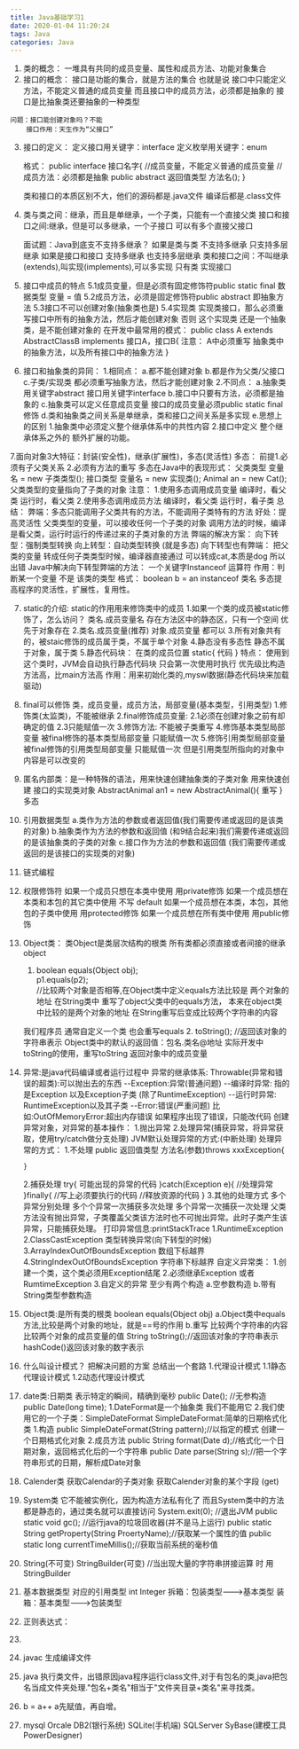 ```yaml
---
title: Java基础学习1
date: 2020-01-04 11:20:24
tags: Java
categories: Java
---
```

1. 类的概念：
    一堆具有共同的成员变量、属性和成员方法、功能对象集合
2. 接口的概念：
    接口是功能的集合，就是方法的集合
    也就是说 接口中只能定义方法，不能定义普通的成员变量
    而且接口中的成员方法，必须都是抽象的
    接口是比抽象类还要抽象的一种类型
<!-- more -->
    问题：接口能创建对象吗？不能
        接口作用：天生作为“父接口”
3. 接口的定义：
    定义接口用关键字：interface
    定义枚举用关键字：enum

    格式：
    public interface 接口名字{
        //成员变量，不能定义普通的成员变量
        //成员方法：必须都是抽象
        public abstract 返回值类型 方法名();
    }

    类和接口的本质区别不大，他们的源码都是.java文件
    编译后都是.class文件
4. 类与类之间：继承，而且是单继承，一个子类，只能有一个直接父类
    接口和接口之间:继承，但是可以多继承，一个子接口 可以有多个直接父接口

    面试题：Java到底支不支持多继承？
        如果是类与类  不支持多继承  只支持多层继承
        如果是接口和接口  支持多继承  也支持多层继承
    类和接口之间：不叫继承(extends),叫实现(implements),可以多实现
        只有类 实现接口
5. 接口中成员的特点
    5.1成员变量，但是必须有固定修饰符public static final 数据类型 变量 = 值
    5.2成员方法，必须是固定修饰符public abstract 即抽象方法
    5.3接口不可以创建对象(抽象类也是)
    5.4实现类 实现类接口，那么必须重写接口中所有的抽象方法，然后才能创建对象
        否则 这个实现类 还是一个抽象类，是不能创建对象的
        在开发中最常用的模式：
            public class A extends AbstractClassB implements 接口A，接口B{
                注意：
                A中必须重写 抽象类中的抽象方法，以及所有接口中的抽象方法
            } 
6. 接口和抽象类的异同：
1.相同点：
    a.都不能创建对象
    b.都是作为父类/父接口
    c.子类/实现类 都必须重写抽象方法，然后才能创建对象
2.不同点：
    a.抽象类用关键字abstract  接口用关键字interface
    b.接口中只要有方法，必须都是抽象的
    c.抽象类可以定义任意成员变量  接口的成员变量必须public static final修饰
    d.类和抽象类之间关系是单继承，类和接口之间关系是多实现
    e.思想上的区别
    1.抽象类中必须定义整个继承体系中的共性内容
    2.接口中定义 整个继承体系之外的 额外扩展的功能。

7.面向对象3大特征：封装(安全性)，继承(扩展性)，多态(灵活性)
    多态：
    前提1.必须有子父类关系
        2.必须有方法的重写
    多态在Java中的表现形式：
        父类类型  变量名 = new 子类类型();
        接口类型  变量名 = new 实现类();
        Animal an = new Cat();
        父类类型的变量指向了子类的对象
    注意：
        1.使用多态调用成员变量
            编译时，看父类
            运行时，看父类
        2.使用多态调用成员方法
            编译时，看父类
            运行时，看子类
总结：
    弊端：多态只能调用子父类共有的方法，不能调用子类特有的方法
    好处：提高灵活性
    父类类型的变量，可以接收任何一个子类的对象
    调用方法的时候，编译是看父类，运行时运行的传递过来的子类对象的方法
    弊端的解决方案：
        向下转型：强制类型转换
        向上转型：自动类型转换 (就是多态)
    向下转型也有弊端：
        把父类的变量 转成任何子类类型时候，编译器直接通过
        可以转成cat,本质是dog 所以出错
    Java中解决向下转型弊端的方法：
        一个关键字Instanceof 运算符
        作用：判断某一个变量 不是 该类的类型
        格式：
            boolean b = an instanceof 类名
    多态提高程序的灵活性，扩展性，复用性。



7. static的介绍:
    static的作用用来修饰类中的成员
    1.如果一个类的成员被static修饰了，怎么访问？ 类名.成员变量名
    存在方法区中的静态区，只有一个空间  优先于对象存在
    2.类名.成员变量(推荐)   对象.成员变量   都可以
    3.所有对象共有的，被staic修饰的成员属于类，不属于单个对象
    4.静态没有多态性 静态不属于对象，属于类
    5.静态代码块：
        在类的成员位置
            static{
                代码
            }
    特点：
    使用到这个类时，JVM会自动执行静态代码块
    只会第一次使用时执行
    优先级比构造方法高，比main方法高
    作用：用来初始化类的,myswl数据(静态代码块来加载驱动)
8. final可以修饰
    类，成员变量，成员方法，局部变量(基本类型，引用类型)
    1.修饰类(太监类)，不能被继承
    2.final修饰成员变量: 
        2.1必须在创建对象之前有却确定的值
        2.3只能赋值一次
    3.修饰方法:
        不能被子类重写
    4.修饰基本类型局部变量
        被final修饰的基本类型局部变量  只能赋值一次
    5.修饰引用类型局部变量
        被final修饰的引用类型局部变量  只能赋值一次
        但是引用类型所指向的对象中内容是可以改变的

9. 匿名内部类：是一种特殊的语法，用来快速创建抽象类的子类对象
                用来快速创建 接口的实现类对象
    AbstractAnimal an1 = new AbstractAnimal(){
        重写
    }
    多态
10. 引用数据类型
    a.类作为方法的参数或者返回值(我们需要传递或返回的是该类的对象)
    b.抽象类作为方法的参数和返回值  (和9结合起来)我们需要传递或返回的是该抽象类的子类的对象
    c.接口作为方法的参数和返回值   (我们需要传递或返回的是该接口的实现类的对象)
11. 链式编程
12. 权限修饰符
    如果一个成员只想在本类中使用 用private修饰
    如果一个成员想在本类和本包的其它类中使用 不写 default
    如果一个成员想在本类，本包，其他包的子类中使用 用protected修饰
    如果一个成员想在所有类中使用 用public修饰
13. Object类：
    类Object是类层次结构的根类
    所有类都必须直接或者间接的继承object
    1. boolean equals(Object obj);  
    p1.equals(p2);   
    //比较两个对象是否相等,在Object类中定义equals方法比较是 两个对象的地址
    在String类中 重写了object父类中的equals方法，
        本来在object类中比较的是两个对象的地址
        在String重写后变成比较两个字符串的内容
    
    我们程序员 通常自定义一个类 也会重写equals
    2. toString(); //返回该对象的字符串表示
        Object类中的默认的返回值：包名.类名@地址
        实际开发中toString的使用，重写toString 返回对象中的成员变量
14. 异常:是java代码编译或者运行过程中
    异常的继承体系:
    Throwable(异常和错误的超类):可以抛出去的东西
        --Exception:异常(普通问题) 
        --编译时异常:
          指的是Exception 以及Exception子类  (除了RuntimeException)
        --运行时异常:
          RuntimeException以及其子类
        --Error:错误(严重问题) 
        比如:OutOfMemoryError:超出内存错误
        如果程序出现了错误，只能改代码
    创建异常对象，对异常的基本操作：
    1.抛出异常 2.处理异常(捕获异常，将异常获取，使用try/catch做分支处理)
    JVM默认处理异常的方式:(中断处理)
    处理异常的方式：
    1.不处理
        public 返回值类型 方法名(参数)throws xxxException{

        }
    2.捕获处理
        try{
            可能出现的异常的代码
        }catch(Exception e){
            //处理异常
        }finally{
            //写上必须要执行的代码
            //释放资源的代码
        }
    3.其他的处理方式
        多个异常分别处理
        多个个异常一次捕获多次处理
        多个异常一次捕获一次处理
    父类方法没有抛出异常，子类覆盖父类该方法时也不可抛出异常。此时子类产生该异常，只能捕获处理。
    打印异常信息:printStackTrace
    1.RuntimeException
    2.ClassCastException   类型转换异常(向下转型的时候)
    3.ArrayIndexOutOfBoundsException  数组下标越界
    4.StringIndexOutOfBoundsException  字符串下标越界
    自定义异常类：
    1.创建一个类，这个类必须用Exception结尾
    2.必须继承Exception 或者  RumtimeException
    3.自定义的异常 至少有两个构造
        a.空参数构造
        b.带有String类型参数构造
    
15. Object类:是所有类的根类
    boolean equals(Object obj)
    a.Object类中equals方法,比较是两个对象的地址，就是==号的作用
    b.重写  比较两个字符串的内容   比较两个对象的成员变量的值
    String toString();//返回该对象的字符串表示   hashCode()返回该对象的数字表示
16. 什么叫设计模式？
    把解决问题的方案 总结出一个套路
1.代理设计模式
    1.1静态代理设计模式
    1.2动态代理设计模式
17. date类:日期类
        表示特定的瞬间，精确到毫秒
    public Date(); //无参构造
    public Date(long time);
    1.DateFormat是一个抽象类 我们不能用它
    2.我们使用它的一个子类：SimpleDateFormat
    SimpleDateFormat:简单的日期格式化类
    1.构造
        public SimpleDateFormat(String pattern);//以指定的模式 创建一个日期格式化对象
    2.成员方法
        public String format(Date d);//格式化一个日期对象，返回格式化后的一个字符串
        public Date parse(String s);//把一个字符串形式的日期，解析成Date对象
18. Calender类
    获取Calendar的子类对象
    获取Calender对象的某个字段 (get)
19. System类
    它不能被实例化，因为构造方法私有化了
    而且System类中的方法都是静态的，通过类名就可以直接访问
    System.exit(0); //退出JVM
    public static void gc(); //运行java的垃圾回收器(并不是马上运行)
    public static String getProperty(String ProertyName);//获取某一个属性的值
    public static long currentTimeMillis();//获取当前系统的毫秒值
20. String(不可变)  StringBuilder(可变)
    //当出现大量的字符串拼接运算 时 用StringBuilder
21. 基本数据类型 对应的引用类型
    int Integer
    拆箱：包装类型--->基本类型
    装箱：基本类型--->包装类型
22. 正则表达式：
23. 
1. javac 生成编译文件
2. java 执行类文件，出错原因java程序运行class文件,对于有包名的类,java把包名当成文件夹处理."包名+类名"相当于"文件夹目录+类名"来寻找类。
3. b = a++ a先赋值，再自增。  
4. mysql Orcale DB2(银行系统)  SQLite(手机端) SQLServer SyBase(建模工具PowerDesigner) 